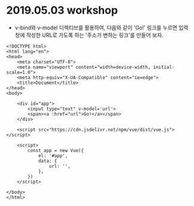 # 2019.05.03 workshop





* v-bind와 v-model 디렉티브를 활용하여, 다음와 같이 'Go!' 링크를 누르면 입력 창에 작성한 URL로 가도록 하는 '주소가 변하는 링크'를 만들어 보자.

```vue
<!DOCTYPE html>
<html lang="en">
<head>
    <meta charset="UTF-8">
    <meta name="viewport" content="width=device-width, initial-scale=1.0">
    <meta http-equiv="X-UA-Compatible" content="ie=edge">
    <title>Document</title>
</head>
<body>
    
    <div id="app">
        <input type="text" v-model='url'>
        <span><a :href="url">Go!</a></span>
    </div>
    
    <script src="https://cdn.jsdelivr.net/npm/vue/dist/vue.js"></script>

    <script>
        const app = new Vue({
            el: '#app',
            data: {
                url: '',
            },
        })
    </script>

</body>
</html>
```

